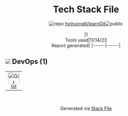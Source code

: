 <!--
--- Readme.md Snippet without images Start ---
## Tech Stack
hxtruong6/learnGit is built on the following main stack:


Full tech stack [here](/techstack.md)
--- Readme.md Snippet without images End ---

--- Readme.md Snippet with images Start ---
## Tech Stack
hxtruong6/learnGit is built on the following main stack:


Full tech stack [here](/techstack.md)
--- Readme.md Snippet with images End ---
-->
<div align="center">

# Tech Stack File
![](https://img.stackshare.io/repo.svg "repo") [hxtruong6/learnGit](https://github.com/hxtruong6/learnGit)![](https://img.stackshare.io/public_badge.svg "public")
<br/><br/>
|1<br/>Tools used|11/14/23 <br/>Report generated|
|------|------|
</div>

## <img src='https://img.stackshare.io/devops.svg'/> DevOps (1)
<table><tr>
  <td align='center'>
  <img width='36' height='36' src='https://img.stackshare.io/service/1046/git.png' alt='Git'>
  <br>
  <sub><a href="http://git-scm.com/">Git</a></sub>
  <br>
  <sub></sub>
</td>

</tr>
</table>

<br/>
<div align='center'>

Generated via [Stack File](https://github.com/apps/stack-file)
